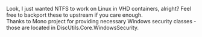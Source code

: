 Look, I just wanted NTFS to work on Linux in VHD containers, alright? Feel free to backport these to upstream if you care enough.  
Thanks to Mono project for providing necessary Windows security classes - those are located in DiscUtils.Core.WindowsSecurity.